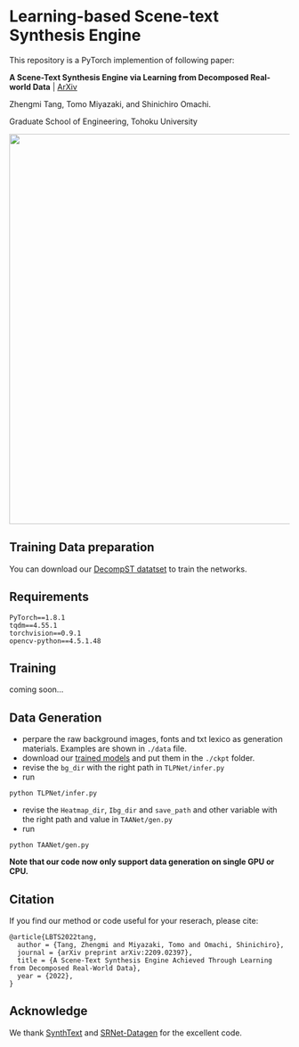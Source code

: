 # Learning-based Scene-text Synthesis Engine

This repository is a PyTorch implemention of following paper:

**A Scene-Text Synthesis Engine via Learning from Decomposed Real-world Data** | [ArXiv](https://arxiv.org/abs/2209.02397)

Zhengmi Tang, Tomo Miyazaki, and Shinichiro Omachi.

Graduate School of Engineering, Tohoku University

<img width="700" src="./fig/overview.png">

## Training Data preparation
You can download our [DecompST datatset](https://github.com/iiclab/DecompST) to train the networks.

## Requirements
```
PyTorch==1.8.1
tqdm==4.55.1
torchvision==0.9.1
opencv-python==4.5.1.48
```
## Training
coming soon...

## Data Generation
* perpare the raw background images, fonts and txt lexico as generation materials. Examples are shown in `./data` file.
* download our [trained models]() and put them in the `./ckpt` folder.
* revise the `bg_dir` with the right path in `TLPNet/infer.py`
* run 
```
python TLPNet/infer.py
```
* revise the `Heatmap_dir`, `Ibg_dir` and `save_path` and other variable with the right path and value in `TAANet/gen.py`
* run 
```
python TAANet/gen.py
```
**Note that our code now only support data generation on single GPU or CPU.**

## Citation
If you find our method or code useful for your reserach, please cite:
```
@article{LBTS2022tang,
  author = {Tang, Zhengmi and Miyazaki, Tomo and Omachi, Shinichiro},
  journal = {arXiv preprint arXiv:2209.02397},
  title = {A Scene-Text Synthesis Engine Achieved Through Learning from Decomposed Real-World Data},
  year = {2022},
}
```


## Acknowledge
We thank [SynthText](https://github.com/ankush-me/SynthText) and [SRNet-Datagen](https://github.com/youdao-ai/SRNet-Datagen) for the excellent code.
